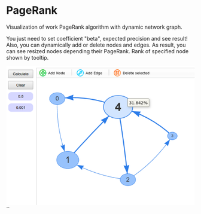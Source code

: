 # PageRank
Visualization of work PageRank algorithm with dynamic network graph.


You just need to set coefficient "beta", expected precision and see result!
Also, you can dynamically add or delete nodes and edges. 
As result, you can see resized nodes depending their PageRank. Rank of specified node shown by tooltip.

![screenshot](screenshot.png)``